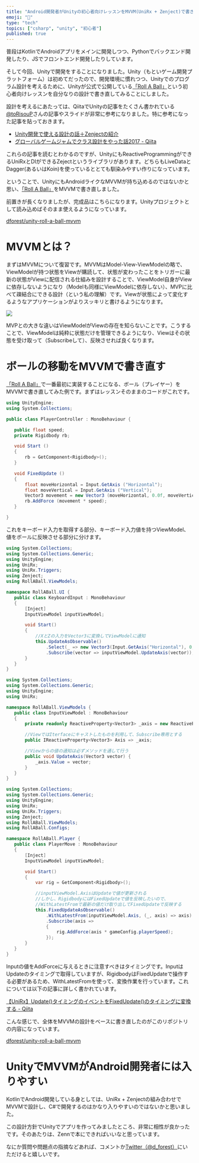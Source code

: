 ```yaml
---
title: "Android開発者がUnityの初心者向けレッスンをMVVM(UniRx + Zenject)で書き直してみる"
emoji: "💪"
type: "tech"
topics: ["csharp", "unity", "初心者"]
published: true
---
```


普段はKotlinでAndroidアプリをメインに開発しつつ、Pythonでバックエンド開発したり、JSでフロントエンド開発したりしています。

そして今回、Unityで開発をすることになりました。Unity（もといゲーム開発プラットフォーム）は初めてだったので、開発環境に慣れつつ、Unityでのプログラム設計を考えるために、Unityが公式で公開している[「Roll A Ball」](https://learn.unity.com/project/yu-zhuan-gashi?language=ja)という初心者向けレッスンを自分なりの設計で書き直してみることにしました。

設計を考えるにあたっては、QiitaでUnityの記事をたくさん書かれている[@toRisouP](https://qiita.com/toRisouP)さんの記事やスライドが非常に参考になりました。特に参考になった記事を貼っておきます。

- [Unity開発で使える設計の話＋Zenjectの紹介](https://www.slideshare.net/torisoup/unityzenject?ref=https://note.com/)
- [グローバルゲームジャムでクラス設計をやった話2017 - Qiita](https://qiita.com/toRisouP/items/5b7814fda00cab120e39)

これらの記事を読むとわかるのですが、UnityにもReactiveProgrammingができるUniRxとDIができるZejectというライブラリがあります。どちらもLiveDataとDagger(あるいはKoin)を使っているととても馴染みやすい作りになっています。

ということで、UnityにもAndroidライクなMVVMが持ち込めるのではないかと思い、[「Roll A Ball」](https://learn.unity.com/project/yu-zhuan-gashi?language=ja)をMVVMで書き直しました。

前置きが長くなりましたが、完成品はこちらになります。Unityプロジェクトとして読み込めばそのまま使えるようになっています。

[dforest/unity-roll-a-ball-mvvm](https://github.com/dforest/unity-roll-a-ball-mvvm)

# MVVMとは？

まずはMVVMについて復習です。MVVMはModel-View-ViewModelの略で、ViewModelが持つ状態をViewが購読して、状態が変わったことをトリガーに最新の状態がViewに配信される仕組みを設計することで、ViewModel自身がViewに依存しないようになり（Modelも同様にViewModelに依存しない）、MVPに比べて疎結合にできる設計（という私の理解）です。Viewが状態によって変化するようなアプリケーションがよりスッキリと書けるようになります。

![](https://storage.googleapis.com/zenn-user-upload/e29kny639ii0yfh1mrcu0h1kk9ea)

MVPとの大きな違いはViewModelがViewの存在を知らないことです。こうすることで、ViewModelは純粋に状態だけを管理できるようになり、Viewはその状態を受け取って（Subscribeして）、反映させれば良くなります。

# ボールの移動をMVVMで書き直す

[「Roll A Ball」](https://learn.unity.com/project/yu-zhuan-gashi?language=ja)で一番最初に実装することになる、ボール（プレイヤー）をMVVMで書き直してみた例です。まずはレッスンそのままのコードがこれです。

```csharp
using UnityEngine;
using System.Collections;

public class PlayerController : MonoBehaviour {

   public float speed;
   private Rigidbody rb;

   void Start ()
   {
       rb = GetComponent<Rigidbody>();
   }

   void FixedUpdate ()
   {
       float moveHorizontal = Input.GetAxis ("Horizontal");
       float moveVertical = Input.GetAxis ("Vertical");
       Vector3 movement = new Vector3 (moveHorizontal, 0.0f, moveVertical);
       rb.AddForce (movement * speed);
   }

}
```

これをキーボード入力を取得する部分、キーボード入力値を持つViewModel、値をボールに反映させる部分に分けます。

```csharp
using System.Collections;
using System.Collections.Generic;
using UnityEngine;
using UniRx;
using UniRx.Triggers;
using Zenject;
using RollABall.ViewModels;

namespace RollABall.UI {
   public class KeyboardInput : MonoBehaviour
   {
       [Inject]
       InputViewModel inputViewModel;

       void Start()
       {
           //XとZの入力をVector3に変換してViewModelに通知
           this.UpdateAsObservable()
               .Select(_ => new Vector3(Input.GetAxis("Horizontal"), 0, Input.GetAxis("Vertical")))
               .Subscribe(vector => inputViewModel.UpdateAxis(vector));
       }
   }
}
```
```csharp
using System.Collections;
using System.Collections.Generic;
using UnityEngine;
using UniRx;

namespace RollABall.ViewModels {
   public class InputViewModel : MonoBehaviour
   {
       private readonly ReactiveProperty<Vector3> _axis = new ReactiveProperty<Vector3>();

       //ViewではIterfaceにキャストしたものを利用して、Subscribe専用とする
       public IReactiveProperty<Vector3> Axis => _axis;

       //Viewからの値の通知は必ずメソッドを通して行う
       public void UpdateAxis(Vector3 vector) {
           _axis.Value = vector;
       }
   }
}
```
```csharp
using System.Collections;
using System.Collections.Generic;
using UnityEngine;
using UniRx;
using UniRx.Triggers;
using Zenject;
using RollABall.ViewModels;
using RollABall.Configs;

namespace RollABall.Player {
   public class PlayerMove : MonoBehaviour
   {
       [Inject]
       InputViewModel inputViewModel;

       void Start()
       {
           var rig = GetComponent<Rigidbody>();

           //inputViewModel.AxisはUpdateで値が更新される
           //しかし、RigidbodyにはFixedUpdateで値を反映したいので、
           //WithLatestFromで最新の値だけ取り出してFixedUpdateで反映する
           this.FixedUpdateAsObservable()
               .WithLatestFrom(inputViewModel.Axis, (_, axis) => axis)
               .Subscribe(axis =>
               {
                   rig.AddForce(axis * gameConfig.playerSpeed);
               });
       }
   }
}
```

Inputの値をAddForceに与えるときに注意すべきはタイミングです。InputはUpdateのタイミングで取得していますが、RigidbodyはFixedUpdateで操作する必要があるため、WithLatestFromを使って、変換作業を行っています。これについては以下の記事に詳しく書かれています。

[【UniRx】Update()タイミングのイベントをFixedUpdate()のタイミングに変換する - Qiita](https://qiita.com/toRisouP/items/aeddfec470ca6de5924a)

こんな感じで、全体をMVVMの設計をベースに書き直したのがこのリポジトリの内容になっています。

[dforest/unity-roll-a-ball-mvvm](https://github.com/dforest/unity-roll-a-ball-mvvm)

# UnityでMVVMがAndroid開発者には入りやすい

KotlinでAndroid開発している身としては、UniRx + Zenjectの組み合わせでMVVMで設計し、C#で開発するのはかなり入りやすいのではないかと思いました。

この設計方針でUnityでアプリを作ってみましたところ、非常に相性が良かったです。そのあたりは、Zennで本にできればいいなと思っています。

なにか質問や問題点の指摘などあれば、コメントか[Twitter（@d_forest）](https://twitter.com/d_forest)にいただけると嬉しいです。

